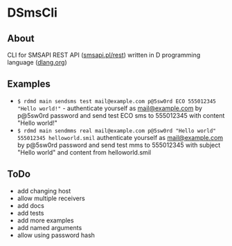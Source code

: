 # DSmsCli
## About
CLI for SMSAPI REST API ([smsapi.pl/rest](http://smsapi.pl/rest)) written in D programming language ([dlang.org](http://dlang.org))
## Examples
 * `$ rdmd main sendsms test mail@example.com p@5sw0rd ECO 555012345 "Hello world!"` - authenticate yourself as mail@example.com by p@5sw0rd password and send test ECO sms to 555012345 with content "Hello world!"
 * `$ rdmd main sendmms real mail@example.com p@5sw0rd "Hello world" 555012345 helloworld.smil` authenticate yourself as mail@example.com by p@5sw0rd password and send test mms to 555012345 with subject "Hello world" and content from helloworld.smil
## ToDo
 * add changing host
 * allow multiple receivers
 * add docs
 * add tests
 * add more examples
 * add named arguments
 * allow using password hash